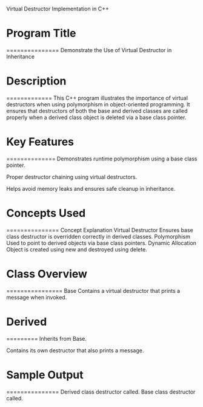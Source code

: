 Virtual Destructor Implementation in C++

# Program Title
===============
Demonstrate the Use of Virtual Destructor in Inheritance



# Description
=============
This C++ program illustrates the importance of virtual destructors when using polymorphism in object-oriented programming. It ensures that destructors of both the base and derived classes are called properly when a derived class object is deleted via a base class pointer.



# Key Features
==============
Demonstrates runtime polymorphism using a base class pointer.

Proper destructor chaining using virtual destructors.

Helps avoid memory leaks and ensures safe cleanup in inheritance.



# Concepts Used
===============
Concept	Explanation
Virtual Destructor	Ensures base class destructor is overridden correctly in derived classes.
Polymorphism	Used to point to derived objects via base class pointers.
Dynamic Allocation	Object is created using new and destroyed using delete.



# Class Overview
================
Base
Contains a virtual destructor that prints a message when invoked.



# Derived
=========
Inherits from Base.

Contains its own destructor that also prints a message.



# Sample Output
===============
Derived class destructor called.
Base class destructor called.
